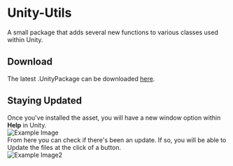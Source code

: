 # Unity-Utils
A small package that adds several new functions to various classes used within Unity.

## Download
The latest .UnityPackage can be downloaded [here](https://github.com/DeathGameDev/Unity-Utils/raw/master/Assets/UnityUtils_Compiled.unitypackage).

## Staying Updated
Once you've installed the asset, you will have a new window option within **Help** in Unity.  
![Example Image](http://i.imgur.com/YWELUQB.png)  
From here you can check if there's been an update. If so, you will be able to Update the files at the click of a button.  
![Example Image2](http://i.imgur.com/XOSeoDv.png)
